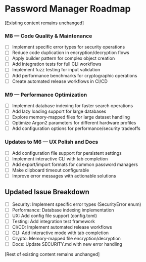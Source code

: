 # Password Manager Roadmap

[Existing content remains unchanged]

### M8 — Code Quality & Maintenance
- [ ] Implement specific error types for security operations
- [ ] Reduce code duplication in encryption/decryption flows
- [ ] Apply builder pattern for complex object creation
- [ ] Add integration tests for full CLI workflows
- [ ] Implement fuzz testing for input validation
- [ ] Add performance benchmarks for cryptographic operations
- [ ] Create automated release workflows in CI/CD

### M9 — Performance Optimization
- [ ] Implement database indexing for faster search operations
- [ ] Add lazy loading support for large databases
- [ ] Explore memory-mapped files for large dataset handling
- [ ] Optimize Argon2 parameters for different hardware profiles
- [ ] Add configuration options for performance/security tradeoffs

### Updates to M6 — UX Polish and Docs
- [ ] Add configuration file support for persistent settings
- [ ] Implement interactive CLI with tab completion
- [ ] Add export/import formats for common password managers
- [ ] Make clipboard timeout configurable
- [ ] Improve error messages with actionable solutions

## Updated Issue Breakdown
- [ ] Security: Implement specific error types (SecurityError enum)
- [ ] Performance: Database indexing implementation
- [ ] UX: Add config file support (config.toml)
- [ ] Testing: Add integration test framework
- [ ] CI/CD: Implement automated release workflows
- [ ] CLI: Add interactive mode with tab completion
- [ ] Crypto: Memory-mapped file encryption/decryption
- [ ] Docs: Update SECURITY.md with new error handling

[Rest of existing content remains unchanged]
